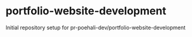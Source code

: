 # portfolio-website-development

Initial repository setup for pr-poehali-dev/portfolio-website-development